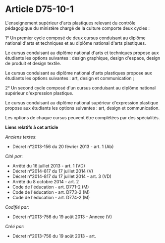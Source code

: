 # Article D75-10-1

L'enseignement supérieur d'arts plastiques relevant du contrôle pédagogique du ministère chargé de la culture comporte deux
cycles :

1° Un premier cycle composé de deux cursus conduisant au diplôme national d'arts et techniques et au diplôme national d'arts
plastiques.

Le cursus conduisant au diplôme national d'arts et techniques propose aux étudiants les options suivantes : design graphique,
design d'espace, design de produit et design textile.

Le cursus conduisant au diplôme national d'arts plastiques propose aux étudiants les options suivantes : art, design et
communication ;

2° Un second cycle composé d'un cursus conduisant au diplôme national supérieur d'expression plastique.

Le cursus conduisant au diplôme national supérieur d'expression plastique propose aux étudiants les options suivantes : art,
design et communication.

Les options de chaque cursus peuvent être complétées par des spécialités.

**Liens relatifs à cet article**

_Anciens textes_:

  - Décret n°2013-156 du 20 février 2013 - art. 1 (Ab)

_Cité par_:

  - Arrêté du 16 juillet 2013 - art. 1 (VD)
  - Décret n°2014-817 du 17 juillet 2014 (V)
  - Décret n°2014-817 du 17 juillet 2014 - art. 3 (VD)
  - Arrêté du 8 octobre 2014 - art. 2
  - Code de l'éducation - art. D771-2 (M)
  - Code de l'éducation - art. D773-2 (M)
  - Code de l'éducation - art. D774-2 (M)

_Codifié par_:

  - Décret n°2013-756 du 19 août 2013 -  Annexe (V)

_Créé par_:

  - Décret n°2013-756 du 19 août 2013 - art.
